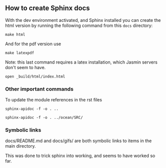 ## How to create Sphinx docs


With the dev environment activated, and Sphinx installed you can create the html version by running the following command from this `docs` directory:

```
make html
```

And for the pdf version use

```
make latexpdf
```

Note: this last command requires a latex installation, which Jasmin servers don't seem to have.

```
open _build/html/index.html 
```

### Other important commands

To update the module references in the rst files

```
sphinx-apidoc -f -o . ..
```

```
sphinx-apidoc -f -o . ../ocean/SRC/
```

### Symbolic links

docs/README.md and docs/gifs/ 
are both symbolic links to items in the main directory.

This was done to trick sphinx into working, and seems to have worked so far.
